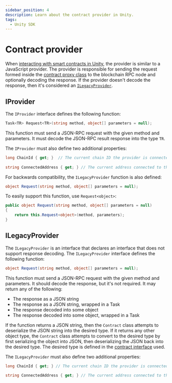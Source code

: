 ```yaml
---
sidebar_position: 4
description: Learn about the contract provider in Unity.
tags:
  - Unity SDK
---
```


# Contract provider

When [interacting with smart contracts in Unity](index.md), the provider is similar to a JavaScript
provider.
The provider is responsible for sending the request formed inside the
[contract proxy class](contract-proxy-class.md) to the blockchain RPC node and optionally decoding
the response.
If the provider doesn't decode the response, then it's considered an [`ILegacyProvider`](#ilegacyprovider).

## IProvider

The `IProvider` interface defines the following function:

```csharp
Task<TR> Request<TR>(string method, object[] parameters = null);
```

This function must send a JSON-RPC request with the given method and parameters.
It must decode the JSON-RPC result response into the type `TR`.

The `IProvider` must also define two additional properties:

```csharp
long ChainId { get; }  // The current chain ID the provider is connected to
  
string ConnectedAddress { get; } // The current address connected to the provider
```

For backwards compatibility, the `ILegacyProvider` function is also defined:

```csharp
object Request(string method, object[] parameters = null);
```

To easily support this function, use `Request<object>`:

```csharp
public object Request(string method, object[] parameters = null)  
{  
    return this.Request<object>(method, parameters);  
}
```

## ILegacyProvider

The `ILegacyProvider` is an interface that declares an interface that does not support response decoding.
The `ILegacyProvider` interface defines the following function:

```csharp
object Request(string method, object[] parameters = null);
```

This function must send a JSON-RPC request with the given method and parameters.
It should decode the response, but it's not required.
It may return any of the following:

- The response as a JSON string
- The response as a JSON string, wrapped in a Task
- The response decoded into some object
- The response decoded into some object, wrapped in a Task

If the function returns a JSON string, then the `Contract` class attempts to deserialize the JSON
string into the desired type.
If it returns any other object type, the `Contract` class attempts to convert to the desired type by
first serializing the object into JSON, then deserializing the JSON back into the desired type.
The desired type is defined in the [contract interface](contract-interface.md) used.

The `ILegacyProvider` must also define two additional properties:

```csharp
long ChainId { get; } // The current chain ID the provider is connected to
  
string ConnectedAddress { get; } // The current address connected to the provider
```
